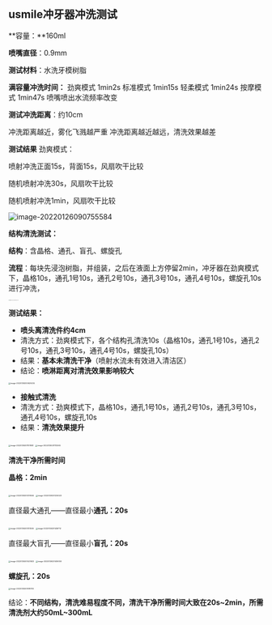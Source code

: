 ## usmile冲牙器冲洗测试

**容量：**160ml

**喷嘴直径**：0.9mm

**测试材料**：水洗牙模树脂

**满容量冲洗时间：**
劲爽模式 1min2s
标准模式 1min15s
轻柔模式 1min24s
按摩模式 1min47s
喷嘴喷出水流频率改变

**测试冲洗距离**：约10cm

冲洗距离越近，雾化飞溅越严重 
冲洗距离越近越远，清洗效果越差

**测试结果**
劲爽模式：

喷射冲洗正面15s，背面15s，风扇吹干比较

随机喷射冲洗30s，风扇吹干比较

随机喷射冲洗1min，风扇吹干比较

![image-20220126090755584](E:\文档\GitHub\Notiz\冲牙器冲洗测试.assets\image-20220126090755584.png)



**结构清洗测试：**

**结构**：含晶格、通孔、盲孔、螺旋孔

**流程**：每块先浸泡树脂，并组装，之后在液面上方停留2min，冲牙器在劲爽模式下，晶格10s，通孔1号10s，通孔2号10s，通孔3号10s，通孔4号10s，螺旋孔10s进行冲洗，

<img src="E:\文档\GitHub\Notiz\usmile冲牙器冲洗测试.assets\image-20220126200431197.png" alt="image-20220126200431197" style="zoom:10%;" />



**测试结果：**

- **喷头离清洗件约4cm**
- 清洗方式：劲爽模式下，各个结构孔清洗10s（晶格10s，通孔1号10s，通孔2号10s，通孔3号10s，通孔4号10s，螺旋孔10s）
- 结果：**基本未清洗干净**（喷射水流未有效进入清洁区）
- 结论：**喷淋距离对清洗效果影响较大**

<img src="E:\文档\GitHub\Notiz\usmile冲牙器冲洗测试.assets\image-20220126200620434.png" alt="image-20220126200620434" style="zoom:25%;" />



- **接触式清洗**
- 清洗方式：劲爽模式下，晶格10s，通孔1号10s，通孔2号10s，通孔3号10s，通孔4号10s，螺旋孔10s
- 结果：**清洗效果提升**

<img src="E:\文档\GitHub\Notiz\usmile冲牙器冲洗测试.assets\image-20220126201101908.png" alt="image-20220126201101908" style="zoom:25%;" />

<img src="E:\文档\GitHub\Notiz\usmile冲牙器冲洗测试.assets\image-20220126201112065.png" alt="image-20220126201112065" style="zoom:25%;" />



**清洗干净所需时间**

**晶格：2min**

<img src="E:\文档\GitHub\Notiz\usmile冲牙器冲洗测试.assets\image-20220126201219564.png" alt="image-20220126201219564" style="zoom:25%;" />

<img src="E:\文档\GitHub\Notiz\usmile冲牙器冲洗测试.assets\image-20220126201234023.png" alt="image-20220126201234023" style="zoom:25%;" />

直径最大通孔——直径最小**通孔：20s**

<img src="E:\文档\GitHub\Notiz\usmile冲牙器冲洗测试.assets\image-20220126201313555.png" alt="image-20220126201313555" style="zoom:25%;" />

<img src="E:\文档\GitHub\Notiz\usmile冲牙器冲洗测试.assets\image-20220126201436712.png" alt="image-20220126201436712" style="zoom:25%;" />

直径最大盲孔——直径最小**盲孔：20s**

<img src="E:\文档\GitHub\Notiz\usmile冲牙器冲洗测试.assets\image-20220126201421633.png" alt="image-20220126201421633" style="zoom:25%;" />

<img src="E:\文档\GitHub\Notiz\usmile冲牙器冲洗测试.assets\image-20220126201459050.png" alt="image-20220126201459050" style="zoom:25%;" />

**螺旋孔：20s**

<img src="E:\文档\GitHub\Notiz\usmile冲牙器冲洗测试.assets\image-20220126201518783.png" alt="image-20220126201518783" style="zoom:25%;" />

结论：**不同结构，清洗难易程度不同，清洗干净所需时间大致在20s~2min，所需清洗剂大约50mL~300mL**

